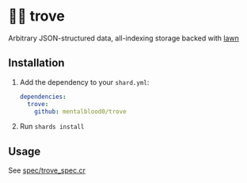 # 🏴‍☠️ trove

Arbitrary JSON-structured data, all-indexing storage backed with [lawn](https://github.com/mentalblood0/lawn)

## Installation

1. Add the dependency to your `shard.yml`:

   ```yaml
   dependencies:
     trove:
       github: mentalblood0/trove
   ```

2. Run `shards install`

## Usage

See [spec/trove_spec.cr](./spec/trove_spec.cr)
